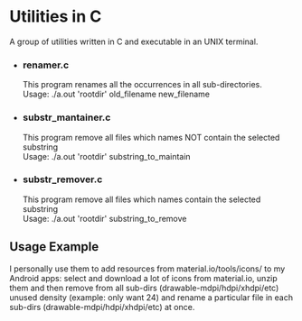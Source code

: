 # Utilities in C

A group of utilities written in C and executable in an UNIX terminal.

* ### renamer.c
  This program renames all the occurrences in all sub-directories.<br>
  Usage: ./a.out 'rootdir' old_filename new_filename

* ### substr_mantainer.c
  This program remove all files which names NOT contain the selected substring<br>
  Usage: ./a.out 'rootdir' substring_to_maintain

* ### substr_remover.c
  This program remove all files which names contain the selected substring<br>
  Usage: ./a.out 'rootdir' substring_to_remove
  
## Usage Example
I personally use them to add resources from material.io/tools/icons/ to my Android apps: select and download a lot of icons from material.io, unzip them and then remove from all sub-dirs (drawable-mdpi/hdpi/xhdpi/etc) unused density (example: only want 24) and rename a particular file in each sub-dirs (drawable-mdpi/hdpi/xhdpi/etc) at once.  

